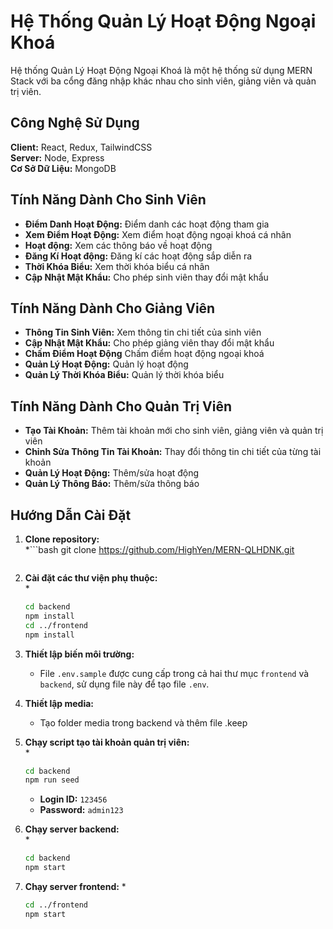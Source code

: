 # Hệ Thống Quản Lý Hoạt Động Ngoại Khoá

Hệ thống Quản Lý Hoạt Động Ngoại Khoá là một hệ thống sử dụng MERN Stack với ba cổng đăng nhập khác nhau cho sinh viên, giảng viên và quản trị viên.

## Công Nghệ Sử Dụng

**Client:** React, Redux, TailwindCSS  
**Server:** Node, Express  
**Cơ Sở Dữ Liệu:** MongoDB  

## Tính Năng Dành Cho Sinh Viên

- **Điểm Danh Hoạt Động:** Điểm danh các hoạt động tham gia  
- **Xem Điểm Hoạt Động:** Xem điểm hoạt động ngoại khoá cá nhân  
- **Hoạt động:** Xem các thông báo về hoạt động
- **Đăng Kí Hoạt động:** Đăng kí các hoạt động sắp diễn ra
- **Thời Khóa Biểu:** Xem thời khóa biểu cá nhân  
- **Cập Nhật Mật Khẩu:** Cho phép sinh viên thay đổi mật khẩu  

## Tính Năng Dành Cho Giảng Viên

- **Thông Tin Sinh Viên:** Xem thông tin chi tiết của sinh viên  
- **Cập Nhật Mật Khẩu:** Cho phép giảng viên thay đổi mật khẩu  
- **Chấm Điểm Hoạt Động** Chấm điểm hoạt động ngoại khoá  
- **Quản Lý Hoạt Động:** Quản lý hoạt động  
- **Quản Lý Thời Khóa Biểu:** Quản lý thời khóa biểu  


## Tính Năng Dành Cho Quản Trị Viên

- **Tạo Tài Khoản:** Thêm tài khoản mới cho sinh viên, giảng viên và quản trị viên  
- **Chỉnh Sửa Thông Tin Tài Khoản:** Thay đổi thông tin chi tiết của từng tài khoản  
- **Quản Lý Hoạt Động:** Thêm/sửa hoạt động 
- **Quản Lý Thông Báo:** Thêm/sửa thông báo  

## Hướng Dẫn Cài Đặt

1. **Clone repository:**   
   *```bash
   git clone https://github.com/HighYen/MERN-QLHDNK.git
   ```*
2. **Cài đặt các thư viện phụ thuộc:**  
    *
   ```bash
   cd backend
   npm install
   cd ../frontend
   npm install
   ```
4. **Thiết lập biến môi trường:**
   - File `.env.sample` được cung cấp trong cả hai thư mục `frontend` và `backend`, sử dụng file này để tạo file `.env`.
5.  **Thiết lập media:**
    - Tạo folder media trong backend và thêm file .keep
6. **Chạy script tạo tài khoản quản trị viên:**   
   *
   ```bash
   cd backend
   npm run seed
   ```
   - **Login ID:** `123456`
   - **Password:** `admin123`
  
7. **Chạy server backend:**   
   *
   ```bash
   cd backend
   npm start
   ```
   
8. **Chạy server frontend:**
   *
   ```bash
   cd ../frontend
   npm start
   ```

